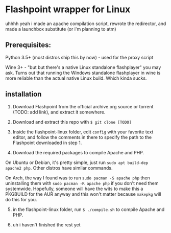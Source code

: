 # Flashpoint wrapper for Linux

uhhhh yeah i made an apache compilation script, rewrote the redirector, and made a launchbox substitute (or i'm planning to atm)

## Prerequisites:

Python 3.5+ (most distros ship this by now) - used for the proxy script

Wine 3+ - "but but there's a native Linux standalone flashplayer" you may ask. Turns out that running the Windows standalone flashplayer in wine is more reliable than the actual native Linux build. Which kinda sucks. 

## installation

1. Download Flashpoint from the official archive.org source or torrent (TODO: add link), and extract it somewhere.

2. Download and extract this repo with `$ git clone [TODO]`

3. Inside the flashpoint-linux folder, edit `config` with your favorite text editor, and follow the comments in there to specify the path to the Flashpoint downloaded in step 1.

4. Download the required packages to compile Apache and PHP.

On Ubuntu or Debian, it's pretty simple, just run `sudo apt build-dep apache2 php`. Other distros have similar commands.

On Arch, the way I found was to run `sudo pacman -S apache php` then uninstalling them with `sudo pacman -R apache php` if you don't need them systemwide. Hopefully, someone will have the wits to make this a PKGBUILD for the AUR anyway and this won't matter because `makepkg` will do this for you. 


5. in the flashpoint-linux folder, run `$ ./compile.sh` to compile Apache and PHP. 

6. uh i haven't finished the rest yet

